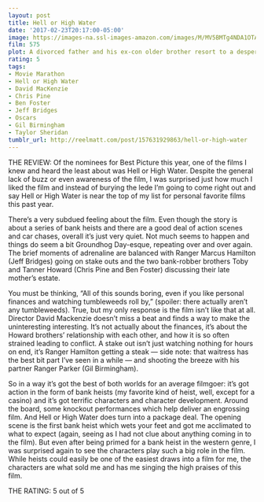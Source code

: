 ```yaml
---
layout: post
title: Hell or High Water
date: '2017-02-23T20:17:00-05:00'
image: https://images-na.ssl-images-amazon.com/images/M/MV5BMTg4NDA1OTA5NF5BMl5BanBnXkFtZTgwMDQ2MDM5ODE@._V1_SY1000_CR0,0,674,1000_AL_.jpg
film: 575
plot: A divorced father and his ex-con older brother resort to a desperate scheme in order to save their family’s ranch in West Texas.
rating: 5
tags:
- Movie Marathon
- Hell or High Water
- David MacKenzie
- Chris Pine
- Ben Foster
- Jeff Bridges
- Oscars
- Gil Birmingham
- Taylor Sheridan
tumblr_url: http://reelmatt.com/post/157631929863/hell-or-high-water
---
```


THE REVIEW: Of the nominees for Best Picture this year, one of the films I knew and heard the least about was Hell or High Water. Despite the general lack of buzz or even awareness of the film, I was surprised just how much I liked the film and instead of burying the lede I’m going to come right out and say Hell or High Water is near the top of my list for personal favorite films this past year.

There’s a very subdued feeling about the film. Even though the story is about a series of bank heists and there are a good deal of action scenes and car chases, overall it’s just very quiet. Not much seems to happen and things do seem a bit Groundhog Day-esque, repeating over and over again. The brief moments of adrenaline are balanced with Ranger Marcus Hamilton (Jeff Bridges) going on stake outs and the two bank-robber brothers Toby and Tanner Howard (Chris Pine and Ben Foster) discussing their late mother’s estate.

You must be thinking, “All of this sounds boring, even if you like personal finances and watching tumbleweeds roll by,” (spoiler: there actually aren’t any tumbleweeds). True, but my only response is the film isn’t like that at all. Director David Mackenzie doesn’t miss a beat and finds a way to make the uninteresting interesting. It’s not actually about the finances, it’s about the Howard brothers’ relationship with each other, and how it is so often strained leading to conflict. A stake out isn’t just watching nothing for hours on end, it’s Ranger Hamilton getting a steak — side note: that waitress has the best bit part I’ve seen in a while — and shooting the breeze with his partner Ranger Parker (Gil Birmingham).

So in a way it’s got the best of both worlds for an average filmgoer: it’s got action in the form of bank heists (my favorite kind of heist, well, except for a casino) and it’s got terrific characters and character development. Around the board, some knockout performances which help deliver an engrossing film. And Hell or High Water does turn into a package deal. The opening scene is the first bank heist which wets your feet and got me acclimated to what to expect (again, seeing as I had not clue about anything coming in to the film). But even after being primed for a bank heist in the western genre, I was surprised again to see the characters play such a big role in the film. While heists could easily be one of the easiest draws into a film for me, the characters are what sold me and has me singing the high praises of this film.

THE RATING: 5 out of 5
